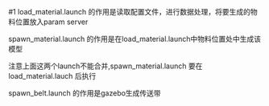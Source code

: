 #1 
load_material.launch 的作用是读取配置文件，进行数据处理，将要生成的物料位置放入param server

spawn_material.launch 的作用是在load_material.launch中物料位置处中生成该模型

注意上面这两个launch不能合并,spawn_material.launch 要在load_material.lauch 后执行


spawn_belt.launch 的作用是gazebo生成传送带

